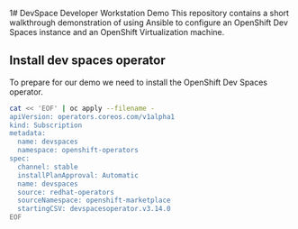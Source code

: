 1# DevSpace Developer Workstation Demo
This repository contains a short walkthrough demonstration of using Ansible to configure an OpenShift Dev Spaces instance and an OpenShift Virtualization machine.


## Install dev spaces operator                                                                                                                                
                                                                                                                                                             
To prepare for our demo we need to install the OpenShift Dev Spaces operator.                                                                                
                                                                                                                                                             
```bash                                                                                                                                             
cat << 'EOF' | oc apply --filename -                                                                                                                         
apiVersion: operators.coreos.com/v1alpha1                                                                                                                    
kind: Subscription                                                                                                                                           
metadata:                                                                                                                                                    
  name: devspaces                                                                                                                                            
  namespace: openshift-operators                                                                                                                             
spec:                                                                                                                                                        
  channel: stable                                                                                                                                            
  installPlanApproval: Automatic                                                                                                                             
  name: devspaces                                                                                                                                            
  source: redhat-operators                                                                                                                                   
  sourceNamespace: openshift-marketplace                                                                                                                     
  startingCSV: devspacesoperator.v3.14.0                                                                                                                     
EOF
```
